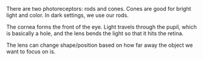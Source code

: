 There are two photoreceptors: rods and cones. Cones are good for bright light and color. In dark settings, we use our rods.

The cornea forms the front of the eye. Light travels through the pupil, which is basically a hole, and the lens bends the light so that it hits the retina.

The lens can change shape/position based on how far away the object we want to focus on is.